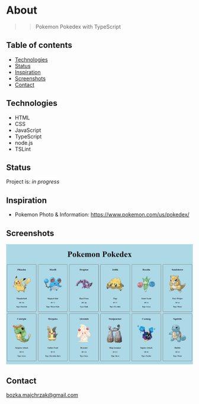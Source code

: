 # About
> > Pokemon Pokedex with TypeScript

## Table of contents

* [Technologies](#technologies)
* [Status](#status)
* [Inspiration](#inspiration)
* [Screenshots](#screenshots)
* [Contact](#contact)

## Technologies
* HTML
* CSS
* JavaScript
* TypeScript
* node.js
* TSLint

## Status
Project is: _in progress_

## Inspiration
* Pokemon Photo & Information: https://www.pokemon.com/us/pokedex/


## Screenshots
![Example screenshot](public/img/pokemon.jpg)

## Contact
bozka.majchrzak@gmail.com
